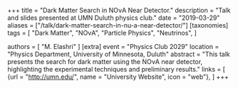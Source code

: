 +++
title = "Dark Matter Search in NOνA Near Detector."
description = "Talk and slides presented at UMN Duluth physics club."
date = "2019-03-29"
aliases = ["/talk/dark-matter-search-in-nu-a-near-detector/"]
[taxonomies]
tags = [
  "Dark Matter",
  "NOνA",
  "Particle Physics",
  "Neutrinos",
]

authors = [ "M. Elashri" ]
[extra]
event = "Physics Club 2029"
location = "Physics Department, University of Minnesota, Duluth"
abstract = "This talk presents the search for dark matter using the NOνA near detector, highlighting the experimental techniques and preliminary results."
links = [
    {url = "http://umn.edu/", name = "University Website", icon = "web"},
]
+++

